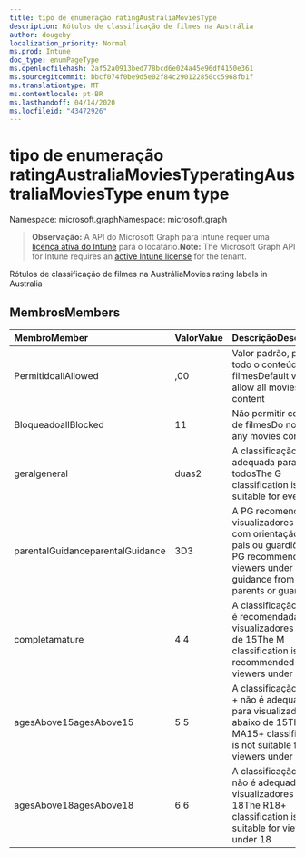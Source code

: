 ```yaml
---
title: tipo de enumeração ratingAustraliaMoviesType
description: Rótulos de classificação de filmes na Austrália
author: dougeby
localization_priority: Normal
ms.prod: Intune
doc_type: enumPageType
ms.openlocfilehash: 2af52a0913bed778bcd6e024a45e96df4150e361
ms.sourcegitcommit: bbcf074f0be9d5e02f84c290122850cc5968fb1f
ms.translationtype: MT
ms.contentlocale: pt-BR
ms.lasthandoff: 04/14/2020
ms.locfileid: "43472926"
---
```

# <a name="ratingaustraliamoviestype-enum-type"></a><span data-ttu-id="8bf7d-103">tipo de enumeração ratingAustraliaMoviesType</span><span class="sxs-lookup"><span data-stu-id="8bf7d-103">ratingAustraliaMoviesType enum type</span></span>

<span data-ttu-id="8bf7d-104">Namespace: microsoft.graph</span><span class="sxs-lookup"><span data-stu-id="8bf7d-104">Namespace: microsoft.graph</span></span>

> <span data-ttu-id="8bf7d-105">**Observação:** A API do Microsoft Graph para Intune requer uma [licença ativa do Intune](https://go.microsoft.com/fwlink/?linkid=839381) para o locatário.</span><span class="sxs-lookup"><span data-stu-id="8bf7d-105">**Note:** The Microsoft Graph API for Intune requires an [active Intune license](https://go.microsoft.com/fwlink/?linkid=839381) for the tenant.</span></span>

<span data-ttu-id="8bf7d-106">Rótulos de classificação de filmes na Austrália</span><span class="sxs-lookup"><span data-stu-id="8bf7d-106">Movies rating labels in Australia</span></span>

## <a name="members"></a><span data-ttu-id="8bf7d-107">Membros</span><span class="sxs-lookup"><span data-stu-id="8bf7d-107">Members</span></span>
|<span data-ttu-id="8bf7d-108">Membro</span><span class="sxs-lookup"><span data-stu-id="8bf7d-108">Member</span></span>|<span data-ttu-id="8bf7d-109">Valor</span><span class="sxs-lookup"><span data-stu-id="8bf7d-109">Value</span></span>|<span data-ttu-id="8bf7d-110">Descrição</span><span class="sxs-lookup"><span data-stu-id="8bf7d-110">Description</span></span>|
|:---|:---|:---|
|<span data-ttu-id="8bf7d-111">Permitido</span><span class="sxs-lookup"><span data-stu-id="8bf7d-111">allAllowed</span></span>|<span data-ttu-id="8bf7d-112">,0</span><span class="sxs-lookup"><span data-stu-id="8bf7d-112">0</span></span>|<span data-ttu-id="8bf7d-113">Valor padrão, permitir todo o conteúdo de filmes</span><span class="sxs-lookup"><span data-stu-id="8bf7d-113">Default value, allow all movies content</span></span>|
|<span data-ttu-id="8bf7d-114">Bloqueado</span><span class="sxs-lookup"><span data-stu-id="8bf7d-114">allBlocked</span></span>|<span data-ttu-id="8bf7d-115">1</span><span class="sxs-lookup"><span data-stu-id="8bf7d-115">1</span></span>|<span data-ttu-id="8bf7d-116">Não permitir conteúdo de filmes</span><span class="sxs-lookup"><span data-stu-id="8bf7d-116">Do not allow any movies content</span></span>|
|<span data-ttu-id="8bf7d-117">geral</span><span class="sxs-lookup"><span data-stu-id="8bf7d-117">general</span></span>|<span data-ttu-id="8bf7d-118">duas</span><span class="sxs-lookup"><span data-stu-id="8bf7d-118">2</span></span>|<span data-ttu-id="8bf7d-119">A classificação G é adequada para todos</span><span class="sxs-lookup"><span data-stu-id="8bf7d-119">The G classification is suitable for everyone</span></span>|
|<span data-ttu-id="8bf7d-120">parentalGuidance</span><span class="sxs-lookup"><span data-stu-id="8bf7d-120">parentalGuidance</span></span>|<span data-ttu-id="8bf7d-121">3D</span><span class="sxs-lookup"><span data-stu-id="8bf7d-121">3</span></span>|<span data-ttu-id="8bf7d-122">A PG recomenda visualizadores em 15 com orientação de pais ou guardiões</span><span class="sxs-lookup"><span data-stu-id="8bf7d-122">The PG recommends viewers under 15 with guidance from parents or guardians</span></span>|
|<span data-ttu-id="8bf7d-123">completa</span><span class="sxs-lookup"><span data-stu-id="8bf7d-123">mature</span></span>|<span data-ttu-id="8bf7d-124">4 </span><span class="sxs-lookup"><span data-stu-id="8bf7d-124">4</span></span>|<span data-ttu-id="8bf7d-125">A classificação M não é recomendada para visualizadores abaixo de 15</span><span class="sxs-lookup"><span data-stu-id="8bf7d-125">The M classification is not recommended for viewers under 15</span></span>|
|<span data-ttu-id="8bf7d-126">agesAbove15</span><span class="sxs-lookup"><span data-stu-id="8bf7d-126">agesAbove15</span></span>|<span data-ttu-id="8bf7d-127">5 </span><span class="sxs-lookup"><span data-stu-id="8bf7d-127">5</span></span>|<span data-ttu-id="8bf7d-128">A classificação MA15 + não é adequada para visualizadores abaixo de 15</span><span class="sxs-lookup"><span data-stu-id="8bf7d-128">The MA15+ classification is not suitable for viewers under 15</span></span>|
|<span data-ttu-id="8bf7d-129">agesAbove18</span><span class="sxs-lookup"><span data-stu-id="8bf7d-129">agesAbove18</span></span>|<span data-ttu-id="8bf7d-130">6 </span><span class="sxs-lookup"><span data-stu-id="8bf7d-130">6</span></span>|<span data-ttu-id="8bf7d-131">A classificação R18 + não é adequada para visualizadores em 18</span><span class="sxs-lookup"><span data-stu-id="8bf7d-131">The R18+ classification is not suitable for viewers under 18</span></span>|







